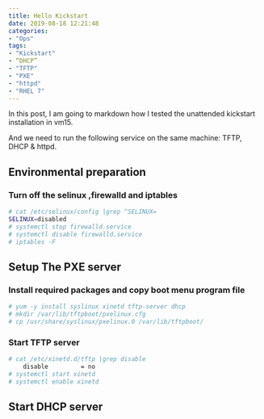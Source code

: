```yaml
---
title: Hello Kickstart
date: 2019-08-18 12:21:48
categories:
- "Ops"
tags:
- "Kickstart"
- “DHCP”
- "TFTP"
- "PXE"
- "httpd"
- "RHEL 7"
---
```


In this post, I am going to markdown how I tested the unattended kickstart installation in vm15.

And we need to run the following service on the same machine: TFTP, DHCP & httpd.

## Environmental preparation

### Turn off the selinux ,firewalld and iptables

``` bash
# cat /etc/selinux/config |grep ^SELINUX=
SELINUX=disabled
# systemctl stop firewalld.service
# systemctl disable firewalld.service
# iptables -F
```

## Setup The PXE server

### Install required packages and copy boot menu program file

```bash
# yum -y install syslinux xinetd tftp-server dhcp
# mkdir /var/lib/tftpboot/pxelinux.cfg 
# cp /usr/share/syslinux/pxelinux.0 /var/lib/tftpboot/ 
```

### Start TFTP server

``` bash
# cat /etc/xinetd.d/tftp |grep disable
	disable			= no
# systemctl start xinetd 
# systemctl enable xinetd
```

## Start DHCP server







